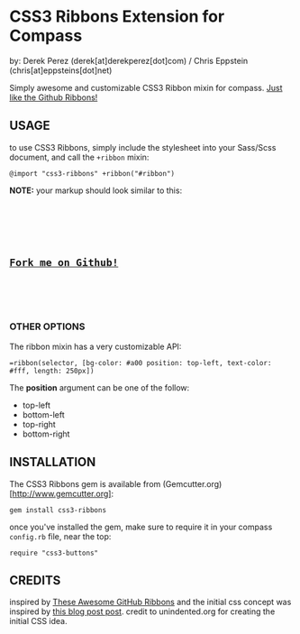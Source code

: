 # CSS3 Ribbons Extension for Compass
by: Derek Perez (derek[at]derekperez[dot]com) / Chris Eppstein (chris[at]eppsteins[dot]net)

Simply awesome and customizable CSS3 Ribbon mixin for compass. [Just like the Github Ribbons!](http://github.com/blog/273-github-ribbons)

## USAGE

to use CSS3 Ribbons, simply include the stylesheet into your Sass/Scss document, and call the `+ribbon` mixin:

`@import "css3-ribbons"
+ribbon("#ribbon")`

__NOTE:__ your markup should look similar to this:

<code>
<div id="ribbon-container">
  <div id="ribbon">
    <h2><a href="http://github.com">Fork me on Github!</a></h2>
  </div>
</div>
</code>

### OTHER OPTIONS

The ribbon mixin has a very customizable API:

`=ribbon(selector, [bg-color: #a00 position: top-left, text-color: #fff, length: 250px])`

The __position__ argument can be one of the follow:

- top-left
- bottom-left
- top-right
- bottom-right

## INSTALLATION

The CSS3 Ribbons gem is available from (Gemcutter.org)[http://www.gemcutter.org]:

`gem install css3-ribbons`

once you've installed the gem, make sure to require it in your compass `config.rb` file, near the top:

`require "css3-buttons"`

## CREDITS

inspired by [These Awesome GitHub Ribbons](http://github.com/blog/273-github-ribbons)
and the initial css concept was inspired by [this blog post post](http://unindented.org/articles/2009/10/github-ribbon-using-css-transforms/).
credit to unindented.org for creating the initial CSS idea.